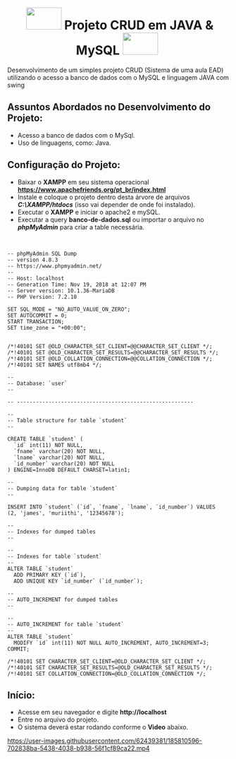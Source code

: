**<h1 align="center">&nbsp;<img height="50" width="80" src="https://user-images.githubusercontent.com/62439381/185650577-c4dcc4c4-dee8-4859-ae22-f6a55b9f0559.png"> Projeto CRUD em JAVA & MySQL <img height="50" width="80" src="https://user-images.githubusercontent.com/62439381/185650577-c4dcc4c4-dee8-4859-ae22-f6a55b9f0559.png">&nbsp;</h1>**

Desenvolvimento de um simples projeto CRUD (Sistema de uma aula EAD) utilizando o acesso a banco de dados com o MySQL e linguagem JAVA com swing

## Assuntos Abordados no Desenvolvimento do Projeto:

- Acesso a banco de dados com o MySql.
- Uso de linguagens, como: Java.

## Configuração do Projeto:

- Baixar o **XAMPP** em seu sistema operacional **https://www.apachefriends.org/pt_br/index.html**
- Instale e coloque o projeto dentro desta árvore de arquivos **_C:\XAMPP/htdocs_** (isso vai depender de onde foi instalado).
- Executar o **XAMPP** e iniciar o apache2 e mySQL.
- Executar a query **banco-de-dados.sql** ou importar o arquivo no **_phpMyAdmin_** para criar a table necessária.
<br>

```
-- phpMyAdmin SQL Dump
-- version 4.8.3
-- https://www.phpmyadmin.net/
--
-- Host: localhost
-- Generation Time: Nov 19, 2018 at 12:07 PM
-- Server version: 10.1.36-MariaDB
-- PHP Version: 7.2.10

SET SQL_MODE = "NO_AUTO_VALUE_ON_ZERO";
SET AUTOCOMMIT = 0;
START TRANSACTION;
SET time_zone = "+00:00";


/*!40101 SET @OLD_CHARACTER_SET_CLIENT=@@CHARACTER_SET_CLIENT */;
/*!40101 SET @OLD_CHARACTER_SET_RESULTS=@@CHARACTER_SET_RESULTS */;
/*!40101 SET @OLD_COLLATION_CONNECTION=@@COLLATION_CONNECTION */;
/*!40101 SET NAMES utf8mb4 */;

--
-- Database: `user`
--

-- --------------------------------------------------------

--
-- Table structure for table `student`
--

CREATE TABLE `student` (
  `id` int(11) NOT NULL,
  `fname` varchar(20) NOT NULL,
  `lname` varchar(20) NOT NULL,
  `id_number` varchar(20) NOT NULL
) ENGINE=InnoDB DEFAULT CHARSET=latin1;

--
-- Dumping data for table `student`
--

INSERT INTO `student` (`id`, `fname`, `lname`, `id_number`) VALUES
(2, 'james', 'muriithi', '12345678');

--
-- Indexes for dumped tables
--

--
-- Indexes for table `student`
--
ALTER TABLE `student`
  ADD PRIMARY KEY (`id`),
  ADD UNIQUE KEY `id_number` (`id_number`);

--
-- AUTO_INCREMENT for dumped tables
--

--
-- AUTO_INCREMENT for table `student`
--
ALTER TABLE `student`
  MODIFY `id` int(11) NOT NULL AUTO_INCREMENT, AUTO_INCREMENT=3;
COMMIT;

/*!40101 SET CHARACTER_SET_CLIENT=@OLD_CHARACTER_SET_CLIENT */;
/*!40101 SET CHARACTER_SET_RESULTS=@OLD_CHARACTER_SET_RESULTS */;
/*!40101 SET COLLATION_CONNECTION=@OLD_COLLATION_CONNECTION */;

```
## Início:

- Acesse em seu navegador e digite **http://localhost**
- Entre no arquivo do projeto.
- O sistema deverá estar rodando conforme o **Video** abaixo.

https://user-images.githubusercontent.com/62439381/185810596-702838ba-5438-4038-b938-56f1cf89ca22.mp4

#    
